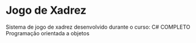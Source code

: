 # Jogo de Xadrez
Sistema de jogo de xadrez desenvolvido durante o curso: C# COMPLETO Programação orientada a objetos
